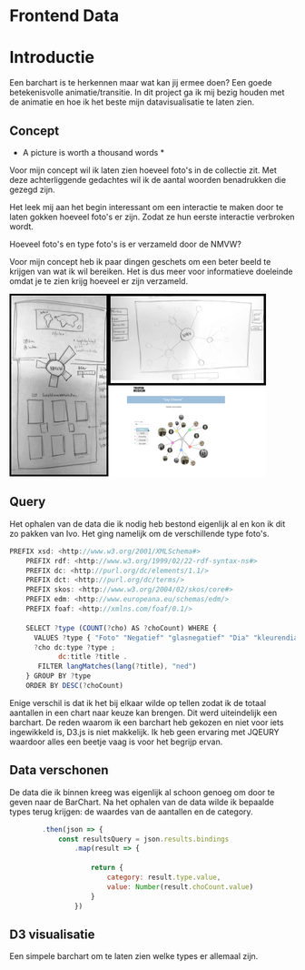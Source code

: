 # Frontend Data

# Introductie

Een barchart is te herkennen maar wat kan jij ermee doen? Een goede betekenisvolle animatie/transitie. In dit project ga ik mij bezig houden met de animatie en hoe ik het beste mijn datavisualisatie te laten zien.

## Concept

* A picture is worth a thousand words * 

Voor mijn concept wil ik laten zien hoeveel foto's in de collectie zit. Met deze achterliggende gedachtes wil ik de aantal woorden benadrukken die gezegd zijn. 

Het leek mij aan het begin interessant om een interactie te maken door te laten gokken hoeveel foto's er zijn. Zodat ze hun eerste interactie verbroken wordt.

Hoeveel foto's en type foto's is er verzameld door de NMVW?

Voor mijn concept heb ik paar dingen geschets om een beter beeld te krijgen van wat ik wil bereiken. Het is dus meer voor informatieve doeleinde omdat je te zien krijg hoeveel er zijn verzameld.

![schetsen](https://github.com/joanpadolina/frontend-data/blob/master/wiki%20assets/schetsen%20brainstorm.png)

## Query 

Het ophalen van de data die ik nodig heb bestond eigenlijk al en kon ik dit zo pakken van Ivo. Het ging namelijk om de verschillende type foto's.

```js
PREFIX xsd: <http://www.w3.org/2001/XMLSchema#>
    PREFIX rdf: <http://www.w3.org/1999/02/22-rdf-syntax-ns#>
    PREFIX dc: <http://purl.org/dc/elements/1.1/>
    PREFIX dct: <http://purl.org/dc/terms/>
    PREFIX skos: <http://www.w3.org/2004/02/skos/core#>
    PREFIX edm: <http://www.europeana.eu/schemas/edm/>
    PREFIX foaf: <http://xmlns.com/foaf/0.1/>
    
    SELECT ?type (COUNT(?cho) AS ?choCount) WHERE {
      VALUES ?type { "Foto" "Negatief" "glasnegatief" "Dia" "kleurendia" "Lichtbeeld"}
      ?cho dc:type ?type ;
            dc:title ?title .
       FILTER langMatches(lang(?title), "ned")
    } GROUP BY ?type
    ORDER BY DESC(?choCount)
```

Enige verschil is dat ik het bij elkaar wilde op tellen zodat ik de totaal aantallen in een chart naar keuze kan brengen. Dit werd uiteindelijk een barchart. De reden waarom ik een barchart heb gekozen en niet voor iets ingewikkeld is, D3.js is niet makkelijk. Ik heb geen ervaring met JQEURY waardoor alles een beetje vaag is voor het begrijp ervan. 

## Data verschonen

De data die ik binnen kreeg was eigenlijk al schoon genoeg om door te geven naar de BarChart. Na het ophalen van de data wilde ik bepaalde types terug krijgen: de waardes van de aantallen en de category.

``` js
        .then(json => {
            const resultsQuery = json.results.bindings
                .map(result => {

                    return {
                        category: result.type.value,
                        value: Number(result.choCount.value)
                    }
				})
```

## D3 visualisatie

Een simpele barchart om te laten zien welke types er allemaal zijn. 

